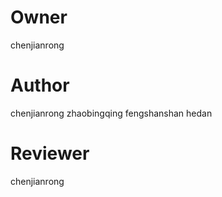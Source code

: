 # Owner
chenjianrong

# Author
chenjianrong
zhaobingqing
fengshanshan
hedan

# Reviewer
chenjianrong

